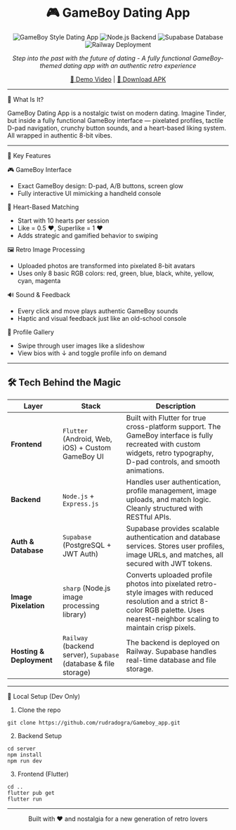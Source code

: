 <div align="center">
<h1>🎮 GameBoy Dating App</h1>

![GameBoy Style Dating App](https://img.shields.io/badge/Flutter-02569B?style=for-the-badge&logo=flutter&logoColor=white)
![Node.js Backend](https://img.shields.io/badge/Node.js-339933?style=for-the-badge&logo=nodedotjs&logoColor=white)
![Supabase Database](https://img.shields.io/badge/Supabase-3ECF8E?style=for-the-badge&logo=supabase&logoColor=white)
![Railway Deployment](https://img.shields.io/badge/Railway-0B0D0E?style=for-the-badge&logo=railway&logoColor=white)

*Step into the past with the future of dating - A fully functional GameBoy-themed dating app with an authentic retro experience*

[🎥 Demo Video](https://github.com/your-repo/demo) | [📱 Download APK](https://github.com/your-repo/releases)

</div>



---

🌟 What Is It?

GameBoy Dating App is a nostalgic twist on modern dating. Imagine Tinder, but inside a fully functional GameBoy interface — pixelated profiles, tactile D-pad navigation, crunchy button sounds, and a heart-based liking system. All wrapped in authentic 8-bit vibes.

---

🧩 Key Features

🎮 GameBoy Interface
- Exact GameBoy design: D-pad, A/B buttons, screen glow
- Fully interactive UI mimicking a handheld console

🧡 Heart-Based Matching
- Start with 10 hearts per session
- Like = 0.5 ❤️, Superlike = 1 ❤️
- Adds strategic and gamified behavior to swiping

🖼️ Retro Image Processing
- Uploaded photos are transformed into pixelated 8-bit avatars
- Uses only 8 basic RGB colors: red, green, blue, black, white, yellow, cyan, magenta

🔊 Sound & Feedback
- Every click and move plays authentic GameBoy sounds
- Haptic and visual feedback just like an old-school console

📸 Profile Gallery
- Swipe through user images like a slideshow
- View bios with ↓ and toggle profile info on demand

---

## 🛠️ Tech Behind the Magic

| **Layer**           | **Stack**                                                                                         | **Description** |
|---------------------|---------------------------------------------------------------------------------------------------|------------------|
| **Frontend**         | `Flutter` (Android, Web, iOS) + Custom GameBoy UI                                                 | Built with Flutter for true cross-platform support. The GameBoy interface is fully recreated with custom widgets, retro typography, D-pad controls, and smooth animations. |
| **Backend**          | `Node.js` + `Express.js`                                                                          | Handles user authentication, profile management, image uploads, and match logic. Cleanly structured with RESTful APIs. |
| **Auth & Database**  | `Supabase` (PostgreSQL + JWT Auth)                                                                | Supabase provides scalable authentication and database services. Stores user profiles, image URLs, and matches, all secured with JWT tokens. |
| **Image Pixelation** | `sharp` (Node.js image processing library)                                                        | Converts uploaded profile photos into pixelated retro-style images with reduced resolution and a strict 8-color RGB palette. Uses nearest-neighbor scaling to maintain crisp pixels. |
| **Hosting & Deployment** | `Railway` (backend server), `Supabase` (database & file storage) | The backend is deployed on Railway. Supabase handles real-time database and file storage. |

---

🔧 Local Setup (Dev Only)
1.	Clone the repo
```
git clone https://github.com/rudradogra/Gameboy_app.git
```

2.	Backend Setup
```
cd server
npm install
npm run dev
```

3.	Frontend (Flutter)
```
cd ..
flutter pub get
flutter run
```


---
<div align="center">


Built with ❤️ and nostalgia for a new generation of retro lovers

</div>
